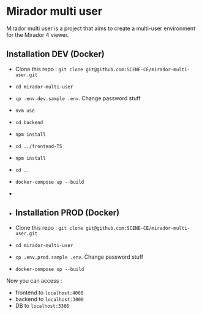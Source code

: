 # Mirador multi user 

Mirador multi user is a project that aims to create a multi-user environment for the Mirador 4 viewer.

## Installation DEV (Docker)

- Clone this repo : `git clone git@github.com:SCENE-CE/mirador-multi-user.git`
- `cd mirador-multi-user`
- `cp .env.dev.sample .env`. Change password stuff
- `nvm use`
- `cd backend`
- `npm install`
- `cd ../frontend-TS`
- `npm install`
- `cd ..`
- `docker-compose up --build`
- 
- ## Installation PROD (Docker)

- Clone this repo : `git clone git@github.com:SCENE-CE/mirador-multi-user.git`
- `cd mirador-multi-user`
- `cp .env.prod.sample .env`. Change password stuff
- `docker-compose up --build`

Now you can access :
- frontend to `localhost:4000`
- backend to `localhost:3000`
- DB to `localhost:3306`


